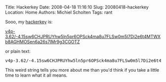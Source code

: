 Title: Hackerkey
Date: 2008-04-18 11:16:10
Slug: 20080418-hackerkey
Location: Home
Authors: Michiel Scholten
Tags: rant

<p>Sooo, my <a href="http://hackerkey.com/">hackerkey</a> is:</p>

<p><a href="http://www.hackerkey.com/decrypt.php?hackerkey=v4p-3.62%2F-4.15sw6CHJPRUYhw5ln5pr6OPSck4ma8u7FLSw0m5l7Di2e6t4MTWXb8AGHMOSen6a26s7IMr9g3CGOTZ">v4p-3.62/-4.15sw6CHJPRUYhw5ln5pr6OPSck4ma8u7FLSw0m5l7Di2e6t4MTWXb8AGHMOSen6a26s7IMr9g3CGOTZ</a></p>
<p>or plain text:</p>

<pre>
v4p-3.62/-4.15sw6CHJPRUYhw5ln5pr6OPSck4ma8u7FLSw0m5l7Di2e6t4MTWXb8AGHMOSen6a26s7IMr9g3CGOTZ hackerkey.com
</pre>

<p>This weird string tells you more about me than you'd think if you take a little time to learn what it all means.</p>